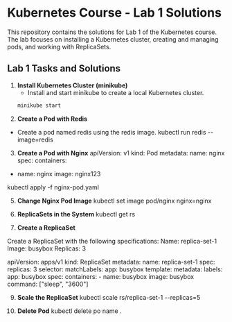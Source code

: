 # Kubernetes Course - Lab 1 Solutions

This repository contains the solutions for Lab 1 of the Kubernetes course. The lab focuses on installing a Kubernetes cluster, creating and managing pods, and working with ReplicaSets.

## Lab 1 Tasks and Solutions

1. **Install Kubernetes Cluster (minikube)**
   - Install and start minikube to create a local Kubernetes cluster.
   ```bash
   minikube start
   
2. **Create a Pod with Redis**

- Create a pod named redis using the redis image.
  kubectl run redis --image=redis
  
3. **Create a Pod with Nginx**
apiVersion: v1
kind: Pod
metadata:
  name: nginx
spec:
  containers:
  - name: nginx
    image: nginx123

kubectl apply -f nginx-pod.yaml


5. **Change Nginx Pod Image**
   kubectl set image pod/nginx nginx=nginx
   
7. **ReplicaSets in the System**
kubectl get rs

8. **Create a ReplicaSet**

Create a ReplicaSet with the following specifications:
Name: replica-set-1
Image: busybox
Replicas: 3

apiVersion: apps/v1
kind: ReplicaSet
metadata:
  name: replica-set-1
spec:
  replicas: 3
  selector:
    matchLabels:
      app: busybox
  template:
    metadata:
      labels:
        app: busybox
    spec:
      containers:
      - name: busybox
        image: busybox
        command: ["sleep", "3600"]

9. **Scale the ReplicaSet**
   kubectl scale rs/replica-set-1 --replicas=5

10. **Delete Pod**
kubectl delete po name .
